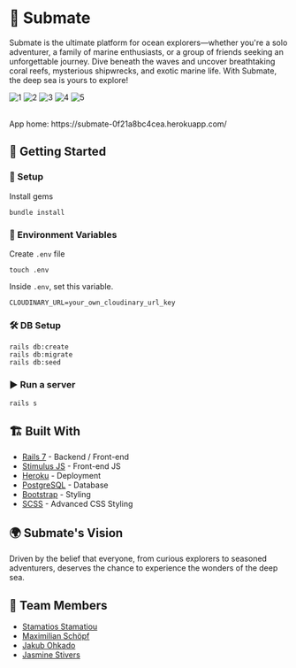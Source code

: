 # 🌊 Submate

Submate is the ultimate platform for ocean explorers—whether you're a solo adventurer, a family of marine enthusiasts, or a group of friends seeking an unforgettable journey.
Dive beneath the waves and uncover breathtaking coral reefs, mysterious shipwrecks, and exotic marine life.
With Submate, the deep sea is yours to explore!

![1](https://github.com/user-attachments/assets/c6a1ae16-8190-4ae9-932e-4e980c381f12)
![2](https://github.com/user-attachments/assets/6c6372fc-0ba1-45b8-80fb-cd756e6df611)
![3](https://github.com/user-attachments/assets/5384fb53-b367-459e-8d8c-9737906e7e8b)
![4](https://github.com/user-attachments/assets/3d3b7059-fd6a-411c-8c8a-e711ad75cb47)
![5](https://github.com/user-attachments/assets/a58c91d6-a0f8-4085-a151-da6673561271)



<br>
App home: https://submate-0f21a8bc4cea.herokuapp.com/
   

## 🚀 Getting Started
### 📌 Setup

Install gems
```
bundle install
```

### 🌱 Environment Variables
Create `.env` file
```
touch .env
```
Inside `.env`, set this variable.
```
CLOUDINARY_URL=your_own_cloudinary_url_key
```

### 🛠 DB Setup
```
rails db:create
rails db:migrate
rails db:seed
```

### ▶️ Run a server
```
rails s
```

## 🏗 Built With
- [Rails 7](https://guides.rubyonrails.org/) - Backend / Front-end
- [Stimulus JS](https://stimulus.hotwired.dev/) - Front-end JS
- [Heroku](https://heroku.com/) - Deployment
- [PostgreSQL](https://www.postgresql.org/) - Database
- [Bootstrap](https://getbootstrap.com/) - Styling
- [SCSS](https://sass-lang.com/) - Advanced CSS Styling

## 🌍 Submate's Vision
Driven by the belief that everyone, from curious explorers to seasoned adventurers, deserves the chance to experience the wonders of the deep sea.

## 👥 Team Members
- [Stamatios Stamatiou](https://github.com/Stachan)
- [Maximilian Schöpf](https://www.linkedin.com/in/maximilian-schöpf-19307523b)
- [Jakub Ohkado](https://www.linkedin.com/in/jakub-ohkado-085877197/)
- [Jasmine Stivers](https://github.com/jasstivers)
